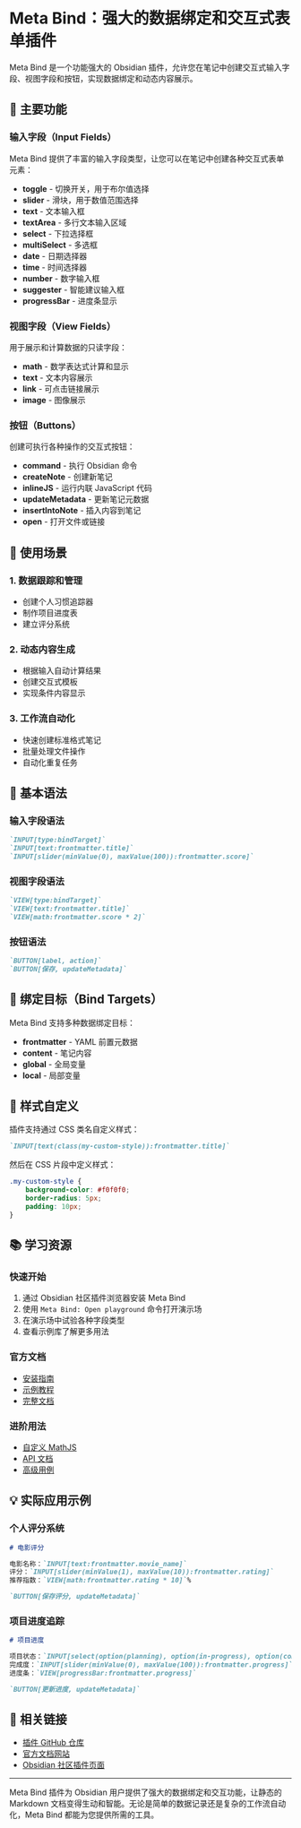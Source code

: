 # Meta Bind：强大的数据绑定和交互式表单插件

Meta Bind 是一个功能强大的 Obsidian 插件，允许您在笔记中创建交互式输入字段、视图字段和按钮，实现数据绑定和动态内容展示。

## 🌟 主要功能

### 输入字段（Input Fields）
Meta Bind 提供了丰富的输入字段类型，让您可以在笔记中创建各种交互式表单元素：

- **toggle** - 切换开关，用于布尔值选择
- **slider** - 滑块，用于数值范围选择
- **text** - 文本输入框
- **textArea** - 多行文本输入区域
- **select** - 下拉选择框
- **multiSelect** - 多选框
- **date** - 日期选择器
- **time** - 时间选择器
- **number** - 数字输入框
- **suggester** - 智能建议输入框
- **progressBar** - 进度条显示

### 视图字段（View Fields）
用于展示和计算数据的只读字段：

- **math** - 数学表达式计算和显示
- **text** - 文本内容展示
- **link** - 可点击链接展示
- **image** - 图像展示

### 按钮（Buttons）
创建可执行各种操作的交互式按钮：

- **command** - 执行 Obsidian 命令
- **createNote** - 创建新笔记
- **inlineJS** - 运行内联 JavaScript 代码
- **updateMetadata** - 更新笔记元数据
- **insertIntoNote** - 插入内容到笔记
- **open** - 打开文件或链接

## 📝 使用场景

### 1. 数据跟踪和管理
- 创建个人习惯追踪器
- 制作项目进度表
- 建立评分系统

### 2. 动态内容生成
- 根据输入自动计算结果
- 创建交互式模板
- 实现条件内容显示

### 3. 工作流自动化
- 快速创建标准格式笔记
- 批量处理文件操作
- 自动化重复任务

## 🔧 基本语法

### 输入字段语法
```markdown
`INPUT[type:bindTarget]`
`INPUT[text:frontmatter.title]`
`INPUT[slider(minValue(0), maxValue(100)):frontmatter.score]`
```

### 视图字段语法
```markdown
`VIEW[type:bindTarget]`
`VIEW[text:frontmatter.title]`
`VIEW[math:frontmatter.score * 2]`
```

### 按钮语法
```markdown
`BUTTON[label, action]`
`BUTTON[保存, updateMetadata]`
```

## 🎯 绑定目标（Bind Targets）

Meta Bind 支持多种数据绑定目标：

- **frontmatter** - YAML 前置元数据
- **content** - 笔记内容
- **global** - 全局变量
- **local** - 局部变量

## 🎨 样式自定义

插件支持通过 CSS 类名自定义样式：

```markdown
`INPUT[text(class(my-custom-style)):frontmatter.title]`
```

然后在 CSS 片段中定义样式：

```css
.my-custom-style {
    background-color: #f0f0f0;
    border-radius: 5px;
    padding: 10px;
}
```

## 📚 学习资源

### 快速开始
1. 通过 Obsidian 社区插件浏览器安装 Meta Bind
2. 使用 `Meta Bind: Open playground` 命令打开演示场
3. 在演示场中试验各种字段类型
4. 查看示例库了解更多用法

### 官方文档
- [安装指南](Meta%20Bind/guides/installation.md)
- [示例教程](Meta%20Bind/guides/examples.md)
- [完整文档](Meta%20Bind/README.md)

### 进阶用法
- [自定义 MathJS](Meta%20Bind/guides/advanced/customMathJS.md)
- [API 文档](Meta%20Bind/api/README.md)
- [高级用例](Meta%20Bind/guides/advanced/advancedUseCases.md)

## 💡 实际应用示例

### 个人评分系统
```markdown
# 电影评分

电影名称：`INPUT[text:frontmatter.movie_name]`
评分：`INPUT[slider(minValue(1), maxValue(10)):frontmatter.rating]`
推荐指数：`VIEW[math:frontmatter.rating * 10]`%

`BUTTON[保存评分, updateMetadata]`
```

### 项目进度追踪
```markdown
# 项目进度

项目状态：`INPUT[select(option(planning), option(in-progress), option(completed)):frontmatter.status]`
完成度：`INPUT[slider(minValue(0), maxValue(100)):frontmatter.progress]`
进度条：`VIEW[progressBar:frontmatter.progress]`

`BUTTON[更新进度, updateMetadata]`
```

## 🔗 相关链接

- [插件 GitHub 仓库](https://github.com/mProjectsCode/obsidian-meta-bind-plugin)
- [官方文档网站](https://www.moritzjung.dev/obsidian-meta-bind-plugin-docs/)
- [Obsidian 社区插件页面](https://obsidian.md/plugins?search=meta%20bind)

---

Meta Bind 插件为 Obsidian 用户提供了强大的数据绑定和交互功能，让静态的 Markdown 文档变得生动和智能。无论是简单的数据记录还是复杂的工作流自动化，Meta Bind 都能为您提供所需的工具。
